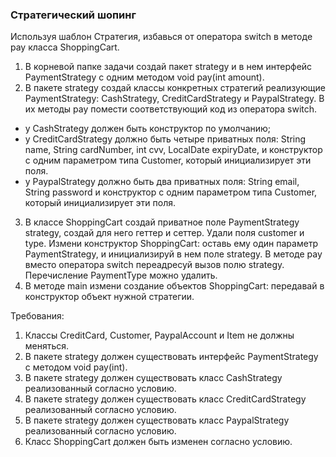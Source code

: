 
###  Стратегический шопинг

Используя шаблон Стратегия, избавься от оператора switch в методе pay класса ShoppingCart.
1. В корневой папке задачи создай пакет strategy и в нем интерфейс PaymentStrategy с одним методом void pay(int amount).
2. В пакете strategy создай классы конкретных стратегий реализующие PaymentStrategy:
CashStrategy, CreditCardStrategy и PaypalStrategy. В их методы pay помести соответствующий код из оператора switch.
- у CashStrategy должен быть конструктор по умолчанию;
- у CreditCardStrategy должно быть четыре приватных поля: String name, String cardNumber, int cvv, LocalDate expiryDate,
и конструктор с одним параметром типа Customer, который инициализирует эти поля.
- у PaypalStrategy должно быть два приватных поля: String email, String password
и конструктор с одним параметром типа Customer, который инициализирует эти поля.
3. В классе ShoppingCart создай приватное поле PaymentStrategy strategy, создай для него геттер и сеттер.
Удали поля customer и type. Измени конструктор ShoppingCart: оставь ему один параметр PaymentStrategy,
и инициализируй в нем поле strategy. В методе pay вместо оператора switch переадресуй вызов полю strategy.
Перечисление PaymentType можно удалить.
4. В методе main измени создание объектов ShoppingCart: передавай в конструктор объект нужной стратегии.


Требования:
1.	Классы CreditCard, Customer, PaypalAccount и Item не должны меняться.
2.	В пакете strategy должен существовать интерфейс PaymentStrategy с методом void pay(int).
3.	В пакете strategy должен существовать класс CashStrategy реализованный согласно условию.
4.	В пакете strategy должен существовать класс CreditCardStrategy реализованный согласно условию.
5.	В пакете strategy должен существовать класс PaypalStrategy реализованный согласно условию.
6.	Класс ShoppingCart должен быть изменен согласно условию.


